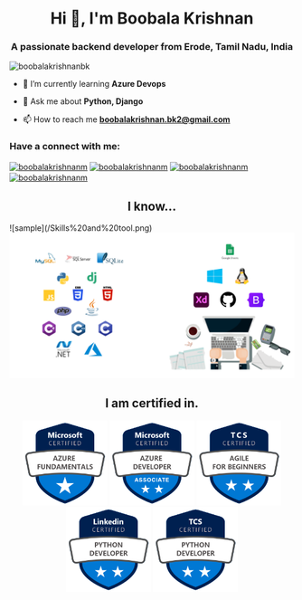 
<h1 align="center">Hi 👋, I'm Boobala Krishnan</h1>
<h3 align="center">A passionate backend developer from Erode, Tamil Nadu, India</h3>

<p align="left"> <img src="https://komarev.com/ghpvc/?username=boobalakrishnanbk&label=Profile%20views&color=0e75b6&style=flat" alt="boobalakrishnanbk" /> </p>

- 🌱 I’m currently learning **Azure Devops**

- 💬 Ask me about **Python, Django**

- 📫 How to reach me **boobalakrishnan.bk2@gmail.com**

<h3 align="left">Have a connect with me:</h3>
<p align="left">
  
  <picture width="50">
    <a href="https://wa.link/7guo0b" target="blank"><img align="center" src="https://cdn.jsdelivr.net/npm/simple-icons@3.0.1/icons/whatsapp.svg" alt="boobalakrishnanm" height="30" width="40" /></a>
  </picture>
  <picture width="50">
    <a href="https://www.instagram.com/boobala.krishnan/" target="blank"><img align="center" src="https://cdn.jsdelivr.net/npm/simple-icons@3.0.1/icons/instagram.svg" alt="boobalakrishnanm" height="30" width="40" /></a>
  </picture>
  <picture width="50">
    <a href="https://github.com/boobalakrishnanbk" target="blank"><img align="center" src="https://cdn.jsdelivr.net/npm/simple-icons@3.0.1/icons/github.svg" alt="boobalakrishnanm" height="30" width="40" /></a>
  </picture>
  <picture width="50">
    <a href="https://linkedin.com/in/boobalakrishnanm" target="blank"><img align="center" src="https://cdn.jsdelivr.net/npm/simple-icons@3.0.1/icons/linkedin.svg" alt="boobalakrishnanm" height="30" width="40" /></a>
  </picture>

</p>


<h2 align="center">I know...</h2>

<picture>
  ![sample](/Skills%20and%20tool.png)
  <img alt="Languages and Skills" src="https://github.com/boobalakrishnanbk/boobalakrishnanbk/blob/main/Skills%20and%20tool.png">
</picture>

<h2 align="center">I am certified in.</h2>
<p align="center">
<picture>
  <img alt="Languages and Skills" src="https://github.com/boobalakrishnanbk/boobalakrishnanbk/blob/main/Azure%20Fundamentals.png" height=150 >
</picture>
<picture>
  <img alt="Languages and Skills" src="https://github.com/boobalakrishnanbk/boobalakrishnanbk/blob/main/Azure%20Developer.png" height=150 >
</picture>
<picture>
  <img alt="Languages and Skills" src="https://github.com/boobalakrishnanbk/boobalakrishnanbk/blob/main/Agile%20E1.png" height=150 >
</picture>
<picture>
  <img alt="Languages and Skills" src="https://github.com/boobalakrishnanbk/boobalakrishnanbk/blob/main/Python%20Developer.png" height=150 >
</picture>
<picture>
  <img alt="Languages and Skills" src="https://github.com/boobalakrishnanbk/boobalakrishnanbk/blob/main/Python%20Developer%20TCS.png" height=150 >
</picture>
</p>
<br/><br/>

<!-- <p><img align="center" src="https://github-readme-streak-stats.herokuapp.com/?user=boobalakrishnanbk&" alt="boobalakrishnanbk" /></p> -->
